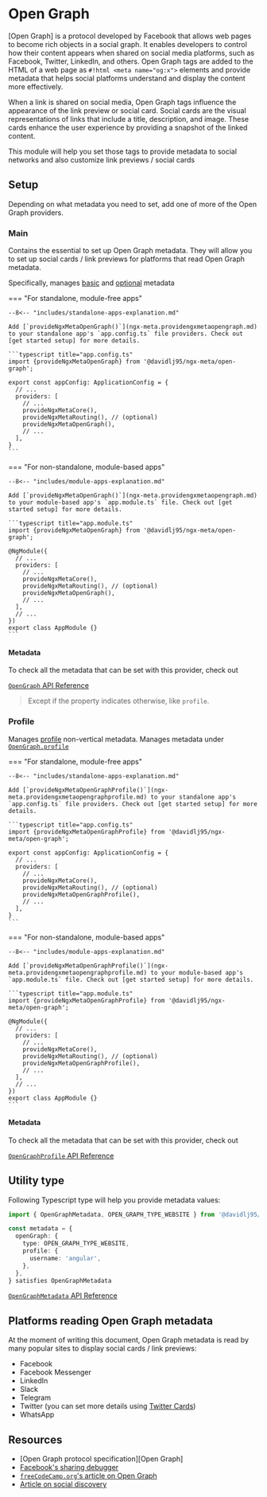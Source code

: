 # Open Graph

[Open Graph] is a protocol developed by Facebook that allows web pages to become rich objects in a social graph. It enables developers to control how their content appears when shared on social media platforms, such as Facebook, Twitter, LinkedIn, and others. Open Graph tags are added to the HTML of a web page as `#!html <meta name="og:x">` elements and provide metadata that helps social platforms understand and display the content more effectively.

When a link is shared on social media, Open Graph tags influence the appearance of the link preview or social card. Social cards are the visual representations of links that include a title, description, and image. These cards enhance the user experience by providing a snapshot of the linked content.

This module will help you set those tags to provide metadata to social networks and also customize link previews / social cards

## Setup

Depending on what metadata you need to set, add one of more of the Open Graph providers.

### Main

Contains the essential to set up Open Graph metadata. They will allow you to set up social cards / link previews for platforms that read Open Graph metadata.

Specifically, manages [basic](https://ogp.me/#metadata) and [optional](https://ogp.me/#optional) metadata

=== "For standalone, module-free apps"

    --8<-- "includes/standalone-apps-explanation.md"

    Add [`provideNgxMetaOpenGraph()`](ngx-meta.providengxmetaopengraph.md) to your standalone app's `app.config.ts` file providers. Check out [get started setup] for more details.

    ```typescript title="app.config.ts"
    import {provideNgxMetaOpenGraph} from '@davidlj95/ngx-meta/open-graph';

    export const appConfig: ApplicationConfig = {
      // ...
      providers: [
        // ...
        provideNgxMetaCore(),
        provideNgxMetaRouting(), // (optional)
        provideNgxMetaOpenGraph(),
        // ...
      ],
    }
    ```

=== "For non-standalone, module-based apps"

    --8<-- "includes/module-apps-explanation.md"

    Add [`provideNgxMetaOpenGraph()`](ngx-meta.providengxmetaopengraph.md) to your module-based app's `app.module.ts` file. Check out [get started setup] for more details.

    ```typescript title="app.module.ts"
    import {provideNgxMetaOpenGraph} from '@davidlj95/ngx-meta/open-graph';

    @NgModule({
      // ...
      providers: [
        // ...
        provideNgxMetaCore(),
        provideNgxMetaRouting(), // (optional)
        provideNgxMetaOpenGraph(),
        // ...
      ],
      // ...
    })
    export class AppModule {}
    ```

#### Metadata

To check all the metadata that can be set with this provider, check out

[`OpenGraph` API Reference](ngx-meta.opengraph.md)

> Except if the property indicates otherwise, like `profile`.

### Profile

Manages [profile](https://ogp.me/#type_profile) non-vertical metadata. Manages metadata under [`OpenGraph.profile`](ngx-meta.opengraph.profile.md)

=== "For standalone, module-free apps"

    --8<-- "includes/standalone-apps-explanation.md"

    Add [`provideNgxMetaOpenGraphProfile()`](ngx-meta.providengxmetaopengraphprofile.md) to your standalone app's `app.config.ts` file providers. Check out [get started setup] for more details.

    ```typescript title="app.config.ts"
    import {provideNgxMetaOpenGraphProfile} from '@davidlj95/ngx-meta/open-graph';

    export const appConfig: ApplicationConfig = {
      // ...
      providers: [
        // ...
        provideNgxMetaCore(),
        provideNgxMetaRouting(), // (optional)
        provideNgxMetaOpenGraphProfile(),
        // ...
      ],
    }
    ```

=== "For non-standalone, module-based apps"

    --8<-- "includes/module-apps-explanation.md"

    Add [`provideNgxMetaOpenGraphProfile()`](ngx-meta.providengxmetaopengraphprofile.md) to your module-based app's `app.module.ts` file. Check out [get started setup] for more details.

    ```typescript title="app.module.ts"
    import {provideNgxMetaOpenGraphProfile} from '@davidlj95/ngx-meta/open-graph';

    @NgModule({
      // ...
      providers: [
        // ...
        provideNgxMetaCore(),
        provideNgxMetaRouting(), // (optional)
        provideNgxMetaOpenGraphProfile(),
        // ...
      ],
      // ...
    })
    export class AppModule {}
    ```

#### Metadata

To check all the metadata that can be set with this provider, check out

[`OpenGraphProfile` API Reference](ngx-meta.opengraphprofile.md)

## Utility type

Following Typescript type will help you provide metadata values:

```typescript
import { OpenGraphMetadata, OPEN_GRAPH_TYPE_WEBSITE } from '@davidlj95/ngx-meta/open-graph'

const metadata = {
  openGraph: {
    type: OPEN_GRAPH_TYPE_WEBSITE,
    profile: {
      username: 'angular',
    },
  },
} satisfies OpenGraphMetadata
```

[`OpenGraphMetadata` API Reference](ngx-meta.opengraphmetadata.md)

## Platforms reading Open Graph metadata

At the moment of writing this document, Open Graph metadata is read by many popular sites to display social cards / link previews:

- Facebook
- Facebook Messenger
- LinkedIn
- Slack
- Telegram
- Twitter (you can set more details using [Twitter Cards](twitter-cards.md))
- WhatsApp

## Resources

- [Open Graph protocol specification][Open Graph]
- [Facebook's sharing debugger](https://developers.facebook.com/tools/debug/)
- [`freeCodeCamp.org`'s article on Open Graph](https://www.freecodecamp.org/news/what-is-open-graph-and-how-can-i-use-it-for-my-website/)
- [Article on social discovery](https://web.dev/articles/social-discovery)
